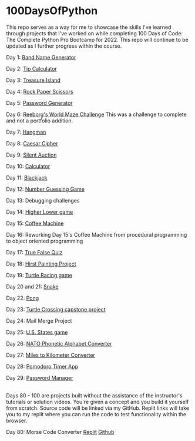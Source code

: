 # 100DaysOfPython

This repo serves as a way for me to showcase the skills I've learned through projects that I've worked on while completing 100 Days of Code: The Complete Python Pro Bootcamp for 2022. This repo will continue to be updated as I further progress within the course.

Day 1: <a href="https://github.com/keithgaines/100DaysOfPython/tree/main/BandNameGenerator">Band Name Generator</a>

Day 2: <a href="https://github.com/keithgaines/100DaysOfPython/tree/main/TipCalculator">Tip Calculator</a>

Day 3: <a href="https://github.com/keithgaines/100DaysOfPython/tree/main/TreasureIsland">Treasure Island</a>

Day 4: <a href="https://github.com/keithgaines/100DaysOfPython/tree/main/RockPaperScissors">Rock Paper Scissors</a>

Day 5: <a href="https://github.com/keithgaines/100DaysOfPython/tree/main/PasswordGenerator">Password Generator</a>

Day 6: <a href="https://reeborg.ca/reeborg.html?lang=en&mode=python&menu=worlds%2Fmenus%2Freeborg_intro_en.json&name=Maze&url=worlds%2Ftutorial_en%2Fmaze1.json">Reeborg's World Maze Challenge<a> This was a challenge to complete and not a portfolio addition.

Day 7: <a href="https://github.com/keithgaines/100DaysOfPython/tree/main/Hangman">Hangman</a>

Day 8: <a href="https://github.com/keithgaines/100DaysOfPython/tree/main/CaesarCipher">Caesar Cipher</a>

Day 9: <a href="https://github.com/keithgaines/100DaysOfPython/tree/main/SilentAuction">Silent Auction</a>

Day 10: <a href="https://github.com/keithgaines/100DaysOfPython/tree/main/Calculator">Calculator</a>

Day 11: <a href="https://github.com/keithgaines/100DaysOfPython/tree/main/Blackjack">Blackjack</a>

Day 12: <a href="https://github.com/keithgaines/100DaysOfPython/tree/main/NumberGuessingGame">Number Guessing Game</a>

Day 13: Debugging challenges

Day 14: <a href="https://github.com/keithgaines/100DaysOfPython/tree/main/HigherLower">Higher Lower game</a>

Day 15: <a href="https://github.com/keithgaines/100DaysOfPython/tree/main/CoffeeMaker">Coffee Machine</a>

Day 16: Reworking Day 15's Coffee Machine from procedural programming to object oriented programming

Day 17: <a href="https://github.com/keithgaines/100DaysOfPython/tree/main/TrueFalseQuiz">True False Quiz</a>

Day 18: <a href="https://github.com/keithgaines/100DaysOfPython/tree/main/HirstPaintingProject">Hirst Painting Project</a>

Day 19: <a href="https://github.com/keithgaines/100DaysOfPython/tree/main/TurtleRacing">Turtle Racing game</a>

Day 20 and 21: <a href="https://github.com/keithgaines/100DaysOfPython/tree/main/Snake">Snake</a>

Day 22: <a href="https://github.com/keithgaines/100DaysOfPython/tree/main/Pong>Pong">Pong</a>

Day 23: <a href=https://github.com/keithgaines/100DaysOfPython/tree/main/TurtleCrossing>Turtle Crossing capstone project<a>

Day 24: Mail Merge Project

Day 25: <a href="https://github.com/keithgaines/100DaysOfPython/tree/main/U.S.%20States%20Game">U.S. States game</a>

Day 26: <a href="https://github.com/keithgaines/100DaysOfPython/tree/main/NATO%20Phonetic%20Alphabet">NATO Phonetic Alphabet Converter</a>

Day 27: <a href="https://github.com/keithgaines/100DaysOfPython/tree/main/MtoKmConverter">Miles to Kilometer Converter</a>

Day 28: <a href="https://github.com/keithgaines/100DaysOfPython/tree/main/PomodoroApp">Pomodoro Timer App</a>

Day 29: <a href="https://github.com/keithgaines/100DaysOfPython/tree/main/PasswordManager">Password Manager</a>


<br>
Days 80 - 100 are projects built without the assistance of the instructor's tutorials or solution videos. You're given a concept and you build it yourself from scratch. Source code will be linked via my GitHub. Replit links will take you to my replit where you can run the code to test functionality within the browser. 

Day 80: Morse Code Converter <a href="https://replit.com/@keithgaines/morseCodeConverter#main.py">Replit</a> <a href="https://github.com/keithgaines/morseCodeConverterGUI">Github</a>